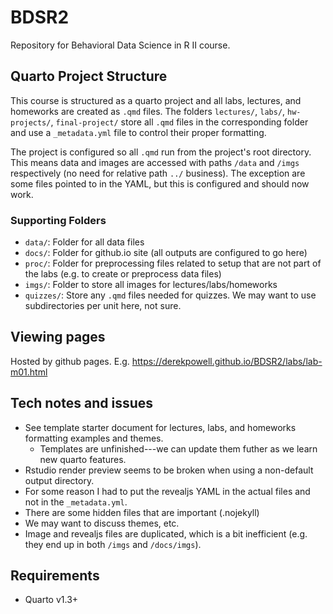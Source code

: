 # BDSR2

Repository for Behavioral Data Science in R II course.

## Quarto Project Structure

This course is structured as a quarto project and all labs, lectures, and homeworks are created as `.qmd` files. The folders `lectures/`, `labs/`, `hw-projects/`, `final-project/` store all `.qmd` files in the corresponding folder and use a `_metadata.yml` file to control their proper formatting.

The project is configured so all `.qmd` run from the project's root directory. This means data and images are accessed with paths `/data` and `/imgs` respectively (no need for relative path `../` business). The exception are some files pointed to in the YAML, but this is configured and should now work.

### Supporting Folders

- `data/`: Folder for all data files
- `docs/`: Folder for github.io site (all outputs are configured to go here)
- `proc/`: Folder for preprocessing files related to setup that are not part of the labs (e.g. to create or preprocess data files)
- `imgs/`: Folder to store all images for lectures/labs/homeworks
- `quizzes/`: Store any `.qmd` files needed for quizzes. We may want to use subdirectories per unit here, not sure.

## Viewing pages

Hosted by github pages. E.g. https://derekpowell.github.io/BDSR2/labs/lab-m01.html

## Tech notes and issues

- See template starter document for lectures, labs, and homeworks formatting examples and themes.
	+ Templates are unfinished---we can update them futher as we learn new quarto features.
- Rstudio render preview seems to be broken when using a non-default output directory.
- For some reason I had to put the revealjs YAML in the actual files and not in the `_metadata.yml`.
- There are some hidden files that are important (.nojekyll)
- We may want to discuss themes, etc.
- Image and revealjs files are duplicated, which is a bit inefficient (e.g. they end up in both `/imgs` and `/docs/imgs`). 

## Requirements

- Quarto v1.3+